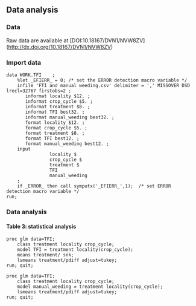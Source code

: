 ## Data analysis
### Data
Raw data are available at [DOI:10.18167/DVN1/NVW8ZV] (http://dx.doi.org/10.18167/DVN1/NVW8ZV)
### Import data
```
data WORK.TFI    ;
    %let _EFIERR_ = 0; /* set the ERROR detection macro variable */
    infile 'FTI and manual weeding.csv' delimiter = ',' MISSOVER DSD lrecl=32767 firstobs=2 ;
       informat locality $12. ;
       informat crop_cycle $5. ;
       informat treatment $8. ;
       informat TFI best32. ;
       informat manual_weeding best32. ;
       format locality $12. ;
       format crop_cycle $5. ;
       format treatment $8. ;
       format TFI best12. ;
       format manual_weeding best12. ;
    input
                locality $
                crop_cycle $
                treatment $
                TFI
                manual_weeding
    ;
    if _ERROR_ then call symputx('_EFIERR_',1);  /* set ERROR detection macro variable */
run;
```
### Data analysis
#### Table 3: statistical analysis
```
proc glm data=TFI;
	class treatment locality crop_cycle;
	model TFI = treatment locality(crop_cycle);
	means treatment/ snk;
	lsmeans treatment/pdiff adjust=tukey;
run; quit;

proc glm data=TFI;
	class treatment locality crop_cycle;
	model manual_weeding = treatment locality(crop_cycle);
	lsmeans treatment/pdiff adjust=tukey;
run; quit;
```
